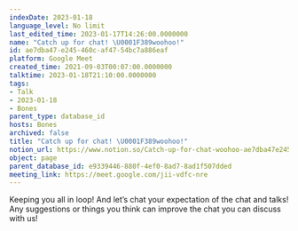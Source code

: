 ```yaml
---
indexDate: 2023-01-18
language_level: No limit
last_edited_time: 2023-01-17T14:26:00.0000000
name: "Catch up for chat! \U0001F389woohoo!"
id: ae7dba47-e245-460c-af47-54bc7a886eaf
platform: Google Meet
created_time: 2021-09-03T00:07:00.0000000
talktime: 2023-01-18T21:10:00.0000000
tags:
- Talk
- 2023-01-18
- Bones
parent_type: database_id
hosts: Bones
archived: false
title: "Catch up for chat! \U0001F389woohoo!"
notion_url: https://www.notion.so/Catch-up-for-chat-woohoo-ae7dba47e245460caf4754bc7a886eaf
object: page
parent_database_id: e9339446-880f-4ef0-8ad7-8ad1f507dded
meeting_link: https://meet.google.com/jii-vdfc-nre
---
```


Keeping you all in loop! And let’s chat your expectation of the chat and talks!
Any suggestions or things you think can improve the chat you can discuss with us!





